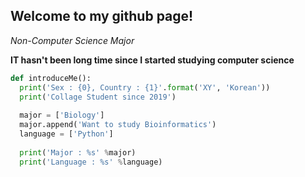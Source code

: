 ## Welcome to my github page!

*Non-Computer Science Major*

**IT hasn't been long time since I started studying computer science**

```python
def introduceMe():
  print('Sex : {0}, Country : {1}'.format('XY', 'Korean'))
  print('Collage Student since 2019')
  
  major = ['Biology']
  major.append('Want to study Bioinformatics')
  language = ['Python']
  
  print('Major : %s' %major)
  print('Language : %s' %language)
```
